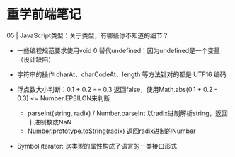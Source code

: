 # 重学前端笔记

05 | JavaScript类型：关于类型，有哪些你不知道的细节？ 

* 一些编程规范要求使用void 0 替代undefined：因为undefined是一个变量（设计缺陷）
* 字符串的操作 charAt、charCodeAt、length 等方法针对的都是 UTF16 编码
* 浮点数大小判断：0.1 + 0.2 == 0.3 返回false，使用Math.abs(0.1 + 0.2 - 0.3) <= Number.EPSILON来判断

    * parseInt(string, radix) / Number.parseInt
    以radix进制解析string，返回十进制数或NaN
    * Number.prototype.toString(radix)
    返回radix进制的Number

* Symbol.iterator: 这类型的属性构成了语言的一类接口形式
